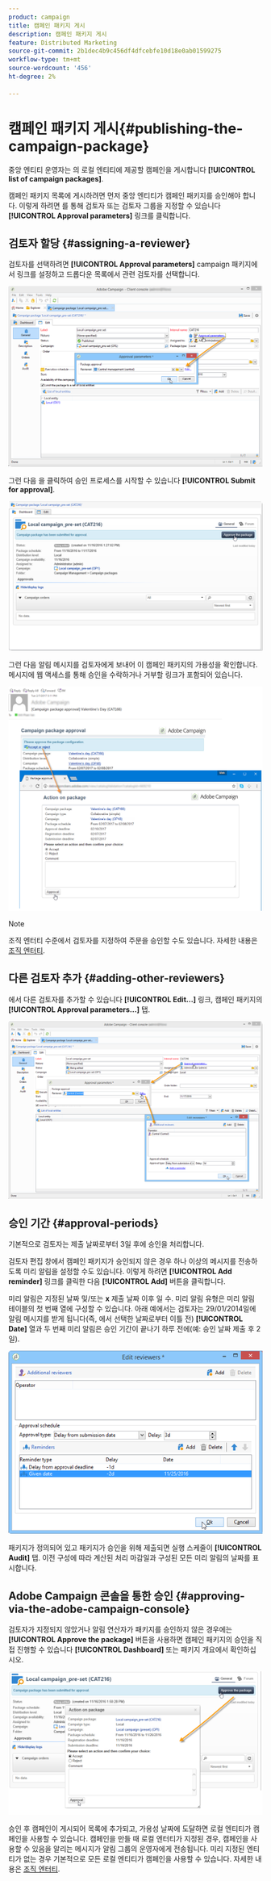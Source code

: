```yaml
---
product: campaign
title: 캠페인 패키지 게시
description: 캠페인 패키지 게시
feature: Distributed Marketing
source-git-commit: 2b1dec4b9c456df4dfcebfe10d18e0ab01599275
workflow-type: tm+mt
source-wordcount: '456'
ht-degree: 2%

---
```


# 캠페인 패키지 게시{#publishing-the-campaign-package}



중앙 엔티티 운영자는 의 로컬 엔티티에 제공할 캠페인을 게시합니다 **[!UICONTROL list of campaign packages]**.

캠페인 패키지 목록에 게시하려면 먼저 중앙 엔티티가 캠페인 패키지를 승인해야 합니다. 이렇게 하려면 를 통해 검토자 또는 검토자 그룹을 지정할 수 있습니다 **[!UICONTROL Approval parameters]** 링크를 클릭합니다.

## 검토자 할당 {#assigning-a-reviewer}

검토자를 선택하려면 **[!UICONTROL Approval parameters]** campaign 패키지에서 링크를 설정하고 드롭다운 목록에서 관련 검토자를 선택합니다.

![](assets/s_advuser_mkg_dist_define_valid.png)

그런 다음 을 클릭하여 승인 프로세스를 시작할 수 있습니다 **[!UICONTROL Submit for approval]**.

![](assets/s_advuser_mkg_dist_valid_process.png)

그런 다음 알림 메시지를 검토자에게 보내어 이 캠페인 패키지의 가용성을 확인합니다. 메시지에 웹 액세스를 통해 승인을 수락하거나 거부할 링크가 포함되어 있습니다.

![](assets/s_advuser_mkg_dist_valid_process1.png)

>[!NOTE]
>
>조직 엔터티 수준에서 검토자를 지정하여 주문을 승인할 수도 있습니다. 자세한 내용은 [조직 엔터티](about-distributed-marketing.md#organizational-entities).

## 다른 검토자 추가 {#adding-other-reviewers}

에서 다른 검토자를 추가할 수 있습니다 **[!UICONTROL Edit...]** 링크, 캠페인 패키지의 **[!UICONTROL Approval parameters...]** 탭.

![](assets/s_advuser_mkg_dist_select_op_valid.png)

## 승인 기간 {#approval-periods}

기본적으로 검토자는 제출 날짜로부터 3일 후에 승인을 처리합니다.

검토자 편집 창에서 캠페인 패키지가 승인되지 않은 경우 하나 이상의 메시지를 전송하도록 미리 알림을 설정할 수도 있습니다. 이렇게 하려면 **[!UICONTROL Add reminder]** 링크를 클릭한 다음 **[!UICONTROL Add]** 버튼을 클릭합니다.

미리 알림은 지정된 날짜 및/또는 **x** 제출 날짜 이후 일 수. 미리 알림 유형은 미리 알림 테이블의 첫 번째 열에 구성할 수 있습니다. 아래 예에서는 검토자는 29/01/2014일에 알림 메시지를 받게 됩니다(즉, 에서 선택한 날짜로부터 이틀 전) **[!UICONTROL Date]** 열과 두 번째 미리 알림은 승인 기간이 끝나기 하루 전에(예: 승인 날짜 제출 후 2일).

![](assets/s_advuser_mkg_dist_reminder_planning.png)

패키지가 정의되어 있고 패키지가 승인을 위해 제출되면 실행 스케줄이 **[!UICONTROL Audit]** 탭. 이전 구성에 따라 계산된 처리 마감일과 구성된 모든 미리 알림의 날짜를 표시합니다.

## Adobe Campaign 콘솔을 통한 승인 {#approving-via-the-adobe-campaign-console}

검토자가 지정되지 않았거나 알림 연산자가 패키지를 승인하지 않은 경우에는 **[!UICONTROL Approve the package]** 버튼을 사용하면 캠페인 패키지의 승인을 직접 진행할 수 있습니다 **[!UICONTROL Dashboard]** 또는 패키지 개요에서 확인하십시오.

![](assets/s_advuser_mkg_dist_valid_button.png)

승인 후 캠페인이 게시되어 목록에 추가되고, 가용성 날짜에 도달하면 로컬 엔티티가 캠페인을 사용할 수 있습니다. 캠페인을 만들 때 로컬 엔터티가 지정된 경우, 캠페인을 사용할 수 있음을 알리는 메시지가 알림 그룹의 운영자에게 전송됩니다. 미리 지정된 엔티티가 없는 경우 기본적으로 모든 로컬 엔티티가 캠페인을 사용할 수 있습니다. 자세한 내용은 [조직 엔터티](about-distributed-marketing.md#organizational-entities).
